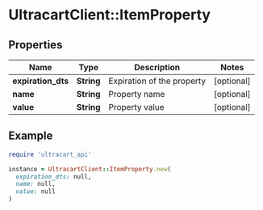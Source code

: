# UltracartClient::ItemProperty

## Properties

| Name | Type | Description | Notes |
| ---- | ---- | ----------- | ----- |
| **expiration_dts** | **String** | Expiration of the property | [optional] |
| **name** | **String** | Property name | [optional] |
| **value** | **String** | Property value | [optional] |

## Example

```ruby
require 'ultracart_api'

instance = UltracartClient::ItemProperty.new(
  expiration_dts: null,
  name: null,
  value: null
)
```

